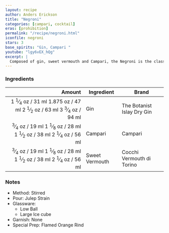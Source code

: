 ```yaml
---
layout: recipe
author: Anders Erickson
title: "Negroni"
categories: [campari, cocktail]
eras: [prohibition]
permalink: "/recipe/negroni.html"
iconfile: negroni
stars: 3
base_spirits: "Gin, Campari "
youtube: "lgy6vEX_hQg"
excerpt: |
  Composed of gin, sweet vermouth and Campari, the Negroni is the classic three-ingredient cocktail you should absolutely master.
---
```


### Ingredients

|  Amount | Ingredient     | Brand                      |
| ------: | -------------- | -------------------------- |
| <span class="onex active">1 <sup>1</sup>&frasl;<sub>4</sub> oz  / 31 ml</span> <span class="onehalfx">1.875 oz  / 47 ml</span> <span class="twox">2 <sup>1</sup>&frasl;<sub>2</sub> oz  / 63 ml</span> <span class="threex">3 <sup>3</sup>&frasl;<sub>4</sub> oz  / 94 ml</span>| Gin            | The Botanist Islay Dry Gin |
| <span class="onex active"> <sup>3</sup>&frasl;<sub>4</sub> oz  / 19 ml</span> <span class="onehalfx">1 <sup>1</sup>&frasl;<sub>8</sub> oz  / 28 ml</span> <span class="twox">1 <sup>1</sup>&frasl;<sub>2</sub> oz  / 38 ml</span> <span class="threex">2 <sup>1</sup>&frasl;<sub>4</sub> oz  / 56 ml</span>| Campari        | Campari                    |
| <span class="onex active"> <sup>3</sup>&frasl;<sub>4</sub> oz  / 19 ml</span> <span class="onehalfx">1 <sup>1</sup>&frasl;<sub>8</sub> oz  / 28 ml</span> <span class="twox">1 <sup>1</sup>&frasl;<sub>2</sub> oz  / 38 ml</span> <span class="threex">2 <sup>1</sup>&frasl;<sub>4</sub> oz  / 56 ml</span>| Sweet Vermouth | Cocchi Vermouth di Torino  |

### Notes

- Method: Stirred
- Pour: Julep Strain
- Glassware:
  - Low Ball
  - Large Ice cube
- Garnish: None
- Special Prep: Flamed Orange Rind

    
<script type="application/ld+json">
{
  "@context": "https://schema.org",
  "@type": "Recipe",
  "author": "{{ page.author }}",
  "description": "{{ page.excerpt }}",
  "image": "{% for ingredient in site.data[page.iconfile].images.ingredient limit: 1 %}{{ ingredient.url }}{% endfor %}",
  "recipeIngredient": [
    "1.25 oz Gin           ",
  "0.75 oz Campari       ",
  "0.75 oz Sweet Vermouth"],
  "name": "{{ page.title }}",
  "recipeInstructions": "
- Method: Stirred
- Pour: Julep Strain
- Glassware:
  - Low Ball
  - Large Ice cube
- Garnish: None
- Special Prep: Flamed Orange Rind
",
  "recipeYield": "1 cocktail",
}
</script>

    